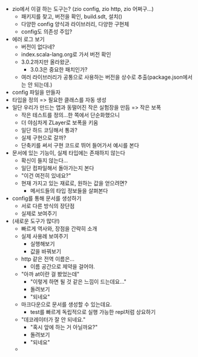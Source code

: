 - zio에서 이걸 하는 도구는? (zio config, zio http, zio 어쩌구...)
	- 패키지를 찾고, 버전을 확인, build.sdt, 설치()
	- 다양한 config 양식과 라이브러리, 다양한 구현체
	- config도 의존성 주입?
- 에러 로그 보기
	- 버전이 없다네?
	- index.scala-lang.org로 가서 버전 확인
	- 3.0.2까지만 올라왔군.
		- 3.0.3은 중요한 패치인가?
	- 여러 라이브러리가 공통으로 사용하는 버전을 상수로 추출(package.json에서는 안 되는데.)
- config 파일을 만들자
- 타입을 정의 => 필요한 클래스를 자동 생성
- 일단 우리가 만드는 앱과 동떨어진 작은 실험장을 만듬 => 작은 보폭
	- 작은 테스트를 정의...한 쪽에서 단순화했으니
	- 더 야심차게 ZLayer로 보폭을 키움
	- 일단 하드 코딩해서 통과?
	- 실제 구현으로 갈까?
	- 단축키를 써서 구현 코드로 뛰어 들어가서 예시를 본다
- 문서에 있는 기능이, 실제 타입에는 존재하지 않는다
	- 확신이 들지 않는다...
	- 일단 컴파일해서 돌아가는지 본다
	- "이건 여전히 있네요?"
	- 현재 가지고 있는 재료로, 원하는 값을 얻으려면?
		- 메서드들의 타입 정보들을 살펴본다
- config를 통해 문서를 생성하기
	- 서로 다른 방식의 장단점
	- 실제로 보여주기
- (새로운 도구가 많다!)
	- 빠르게 역사와, 장점을 간략히 소개
	- 실제 사용례 보여주기
		- 실행해보기
		- 값을 바꿔보기
	- http 같은 전역 이름은...
		- 이름 공간으로 제약을 걸어야.
	- "아까 at이란 걸 봤었는데"
		- "이렇게 하면 될 것 같은 느낌이 드는데요..."
		- 돌려보기
		- "되네요"
	- 마크다운으로 문서를 생성할 수 있는데요.
		- test를 빠르게 독립적으로 실행 가능한 repl처럼 상요하기
	- "데코레이터가 잘 안 되네요."
		- "혹시 앞에 하는 거 아닐까요?"
		- 돌려보기
		- "되네요"
	-
